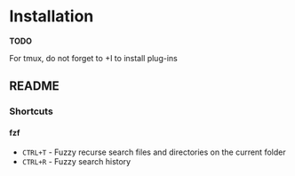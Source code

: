 # Installation

**TODO**

For tmux, do not forget to <SUPER>+I to install plug-ins

## README

### Shortcuts

#### fzf

- `CTRL+T` - Fuzzy recurse search files and directories on the current folder
- `CTRL+R` - Fuzzy search history